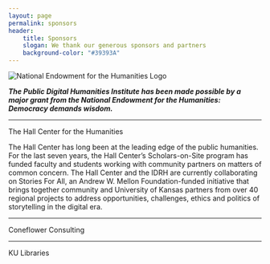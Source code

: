 ```yaml
---
layout: page
permalink: sponsors
header: 
    title: Sponsors
    slogan: We thank our generous sponsors and partners
    background-color: "#39393A"
---
```



![National Endowment for the Humanities Logo](../images/logos/NEH-Preferred-Seal820.jpg)

***The Public Digital Humanities Institute has been made possible by a major grant from the National Endowment for the Humanities: Democracy demands wisdom.***

----

The Hall Center for the Humanities

The Hall Center has long been at the leading edge of the public humanities. For the last seven years, the Hall Center’s Scholars-on-Site program has funded faculty and students working with community partners on matters of common concern. The Hall Center and the IDRH are currently collaborating on Stories For All, an Andrew W. Mellon Foundation-funded initiative that brings together community and University of Kansas partners from over 40 regional projects to address opportunities, challenges, ethics and politics of storytelling in the digital era. 

___

Coneflower Consulting

---

KU Libraries



